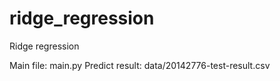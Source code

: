 # ridge_regression
Ridge regression

Main file: main.py
Predict result: data/20142776-test-result.csv 